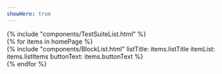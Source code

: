 ```yaml
---
showHero: true
---
```

<div class="ui one column stackable grid container">
  <div class="column">
    <div class="ui segment">
      {% include "components/TestSuiteList.html" %}
    </div>
  </div>
</div>

<div class="ui two column stackable grid container">
{% for items in homePage %}
  <div class="column">
    <div class="ui very padded segment">
      {%
        include "components/BlockList.html"
          listTitle: items.listTitle
          itemList: items.listItems
          buttonText: items.buttonText
      %}
    </div>
  </div>
{% endfor %}
</div>



